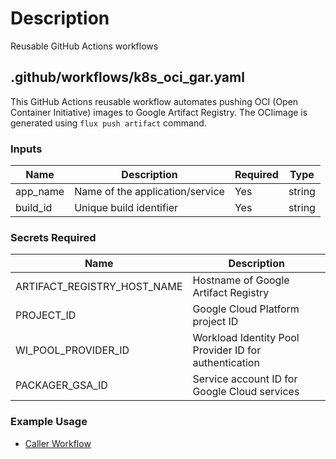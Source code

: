 
# Description

Reusable GitHub Actions workflows

## .github/workflows/k8s_oci_gar.yaml

This GitHub Actions reusable workflow automates pushing OCI (Open Container Initiative) images to Google Artifact Registry.
The OCIimage is generated using `flux push artifact` command.

### Inputs

| Name       | Description                               | Required | Type   |
|------------|-------------------------------------------|----------|--------|
| app_name   | Name of the application/service           | Yes      | string |
| build_id   | Unique build identifier                   | Yes      | string |

### Secrets Required

| Name                        | Description                                           |
|-----------------------------|-------------------------------------------------------|
| ARTIFACT_REGISTRY_HOST_NAME | Hostname of Google Artifact Registry                  |
| PROJECT_ID                  | Google Cloud Platform project ID                      |
| WI_POOL_PROVIDER_ID         | Workload Identity Pool Provider ID for authentication |
| PACKAGER_GSA_ID             | Service account ID for Google Cloud services          |

### Example Usage

- [Caller Workflow](https://github.com/andreistefanciprian/demo_slack_bot/blob/main/.github/workflows/call_push_oci_gar.yaml)
